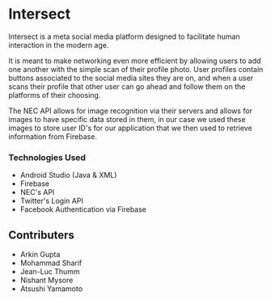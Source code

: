# Intersect

Intersect is a meta social media platform designed to facilitate human interaction in the modern age.

It is meant to make networking even more efficient by allowing users to add one another with the simple scan of their profile photo. User profiles contain buttons associated to the social media sites they are on, and when a user scans their profile that other user can go ahead and follow them on the platforms of their choosing.

The NEC API allows for image recognition via their servers and allows for images to have specific data stored in them, in our case we used these images to store user ID's for our application that we then used to retrieve information from Firebase.


### Technologies Used
- Android Studio (Java & XML)
- Firebase
- NEC's API
- Twitter's Login API
- Facebook Authentication via Firebase

## Contributers
- Arkin Gupta
- Mohammad Sharif
- Jean-Luc Thumm
- Nishant Mysore
- Atsushi Yamamoto
